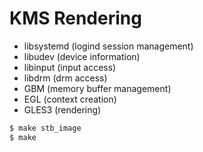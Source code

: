 # KMS Rendering

* libsystemd (logind session management)
* libudev (device information)
* libinput (input access)
* libdrm (drm access)
* GBM (memory buffer management)
* EGL (context creation)
* GLES3 (rendering)

```sh
$ make stb_image
$ make
```
